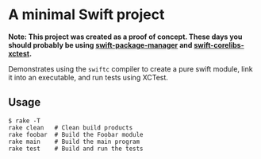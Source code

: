 # A minimal Swift project

**Note: This project was created as a proof of concept. These days you should probably be using [swift-package-manager](https://github.com/apple/swift-package-manager) and [swift-corelibs-xctest](https://github.com/apple/swift-corelibs-xctest).**

Demonstrates using the `swiftc` compiler to create a pure swift module, link
it into an executable, and run tests using XCTest.

## Usage

    $ rake -T
    rake clean   # Clean build products
    rake foobar  # Build the Foobar module
    rake main    # Build the main program
    rake test    # Build and run the tests
